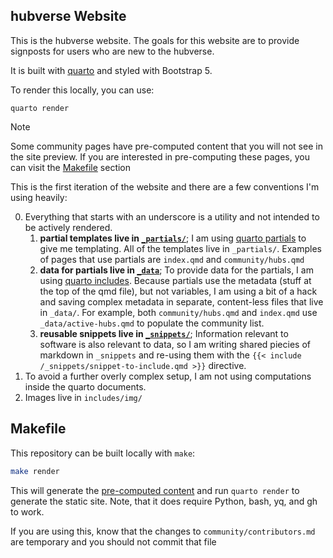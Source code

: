 ## hubverse Website

This is the hubverse website. The goals for this website are to
provide signposts for users who are new to the hubverse.

It is built with [quarto](https://quarto.org) and styled with
Bootstrap 5.

To render this locally, you can use:

```
quarto render
```

> [!NOTE]
>
> Some community pages have pre-computed content that you will not see in
> the site preview. If you are interested in pre-computing these pages, you
> can visit the [Makefile](#makefile) section

This is the first iteration of the website and there are a few conventions I'm
using heavily:

0. Everything that starts with an underscore is a utility and not intended to be
   actively rendered.
   1. **partial templates live in [`_partials/`](/_partials)**; I am using
      [quarto partials](http://pkg.garrickadenbuie.com/quarto-partials/) to
      give me templating. All of the templates live in `_partials/`. Examples
      of pages that use partials are `index.qmd` and `community/hubs.qmd`
   2. **data for partials live in [`_data`](/_data)**; To provide data for the
      partials, I am using [quarto
      includes](https://quarto.org/docs/authoring/includes.html). Because
      partials use the metadata (stuff at the top of the qmd file), but not
      variables, I am using a bit of a hack and saving complex metadata in
      separate, content-less files that live in `_data/`. For example, both
      `community/hubs.qmd` and `index.qmd` use `_data/active-hubs.qmd` to
      populate the community list.
   3. **reusable snippets live in [`_snippets/`](includes/_snippets)**;
      Information relevant to software is also relevant to data, so I am
      writing shared piecies of markdown in `_snippets` and re-using them with
      the `{{< include /_snippets/snippet-to-include.qmd >}}` directive.
4. To avoid a further overly complex setup, I am not using computations inside
   the quarto documents.
5. Images live in `includes/img/`


## Makefile

This repository can be built locally with `make`:

```bash
make render
```

This will generate the [pre-computed content](#pre-computed-content) and run
`quarto render` to generate the static site. Note, that it does require Python,
bash, yq, and gh to work.

If you are using this, know that the changes to `community/contributors.md` are
temporary and you should not commit that file


